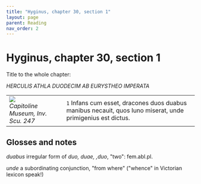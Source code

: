 ```yaml
---
title: "Hyginus, chapter 30, section 1"
layout: page
parent: Reading
nav_order: 2
---
```


# Hyginus, chapter 30, section 1


Title to the whole chapter:

*HERCULIS ATHLA DUODECIM AB EURYSTHEO IMPERATA*

| | |
| --- | --- |
| ![](https://thumbs-prod.si-cdn.com/AN62OzaFcFW-NlZmr9G9ullHMWU=/fit-in/1072x0/https://public-media.si-cdn.com/filer/3f/be/3fbe1e9d-24bb-4c4a-b186-c250ae31aee7/ercole_fanciullo_che_strozza_i_serpenti_150-200_ca_coll_albani.jpg)<br/> *Capitoline Museum, Inv. Scu. 247* | `1` Infans cum esset, dracones duos duabus manibus necauit, quos Iuno miserat, unde primigenius est dictus.|





## Glosses and notes

*duabus* irregular form of *duo, duae, ,duo*, "two": fem.abl.pl.

*unde* a subordinating conjunction, "from where" ("whence" in Victorian lexicon speak!)
